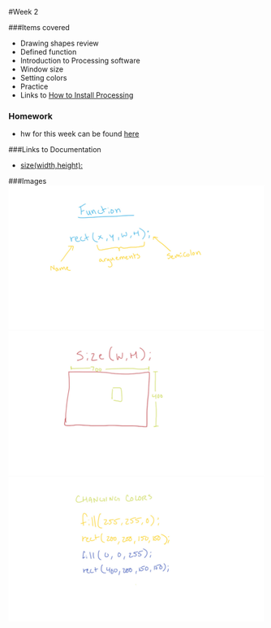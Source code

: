 #Week 2

###Items covered
* Drawing shapes review
* Defined function
* Introduction to Processing software
* Window size
* Setting colors
* Practice
* Links to [How to Install Processing](https://www.youtube.com/watch?v=IE8Jj4ICfS8)

### Homework
* hw for this week can be found [here](https://github.com/mositech/CS2015/issues/4)

###Links to Documentation
* [size(width,height):](https://processing.org/reference/size_.html)

###Images
![Functions](https://github.com/mositech/CS2015/blob/master/Class-Material/week02/imageNotes/01_function.jpg?raw=true)
![size](https://github.com/mositech/CS2015/blob/master/Class-Material/week02/imageNotes/02_size.jpg?raw=true)
![changingColors](https://github.com/mositech/CS2015/blob/master/Class-Material/week02/imageNotes/03_changingColors.jpg?raw=true)
